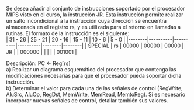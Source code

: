 Se desea añadir al conjunto de instrucciones soportado por el procesador MIPS visto en el curso, la instrucción JR. Esta instrucción permite realizar un salto incondicional a la instrucción cuya dirección se encuentra almacenada en el registro rs, y es utilizada para el retorno en llamadas a rutinas. El formato de la instrucción es el siguiente:  
| 31 - 26 | 25 - 21 | 20 - 16 | 15 - 11 | 10 - 6 | 5 - 0 |
|--------|----------|----------|----------|--------|--------|
| SPECIAL |   rs     | 00000    | 00000    | 00000 |  JR    |
| 000000 |          |          |          |        | 001001 |



Descripción: PC ← Reg[rs]  
a) Realizar un diagrama esquemático del procesador que contenga las modificaciones necesarias para que el procesador pueda soportar dicha instrucción.  
b) Determinar el valor para cada una de las señales de control (RegWrite, AluSrc, AluOp, RegDst, MemWrite, MemRead, MemtoReg). Si es necesario incorporar nuevas señales de control, detallar también sus valores.
